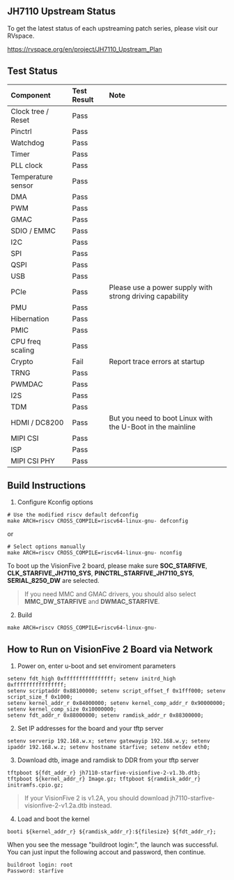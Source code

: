 ## JH7110 Upstream Status ##

To get the latest status of each upstreaming patch series, please visit
our RVspace.

https://rvspace.org/en/project/JH7110_Upstream_Plan

## Test Status ##

| Component | Test Result | Note |
| :---------| :-----------| :----|
| Clock tree / Reset | Pass |  |
| Pinctrl | Pass |  |
| Watchdog | Pass |  |
| Timer | Pass |  |
| PLL clock | Pass |  |
| Temperature sensor | Pass |  |
| DMA | Pass |  |
| PWM | Pass |  |
| GMAC | Pass |  |
| SDIO / EMMC | Pass |  |
| I2C | Pass |  |
| SPI | Pass |  |
| QSPI | Pass |  |
| USB | Pass |  |
| PCIe | Pass | Please use a power supply with strong driving capability |
| PMU | Pass |  |
| Hibernation | Pass |  |
| PMIC | Pass |  |
| CPU freq scaling | Pass |  |
| Crypto | Fail | Report trace errors at startup |
| TRNG | Pass |  |
| PWMDAC | Pass |  |
| I2S | Pass |  |
| TDM | Pass |  |
| HDMI / DC8200 | Pass | But you need to boot Linux with the U-Boot in the mainline |
| MIPI CSI | Pass |  |
| ISP | Pass |  |
| MIPI CSI PHY | Pass |  |

## Build Instructions ##

1. Configure Kconfig options

```shell
# Use the modified riscv default defconfig
make ARCH=riscv CROSS_COMPILE=riscv64-linux-gnu- defconfig
```

or

```shell
# Select options manually
make ARCH=riscv CROSS_COMPILE=riscv64-linux-gnu- nconfig
```

To boot up the VisionFive 2 board, please make sure **SOC_STARFIVE**, 
**CLK_STARFIVE_JH7110_SYS**, **PINCTRL_STARFIVE_JH7110_SYS**, 
**SERIAL_8250_DW** are selected.
> If you need MMC and GMAC drivers, you should also select
**MMC_DW_STARFIVE** and **DWMAC_STARFIVE**.

2. Build
```shell
make ARCH=riscv CROSS_COMPILE=riscv64-linux-gnu-
```

## How to Run on VisionFive 2 Board via Network ##

1. Power on, enter u-boot and set enviroment parameters
```
setenv fdt_high 0xffffffffffffffff; setenv initrd_high 0xffffffffffffffff;
setenv scriptaddr 0x88100000; setenv script_offset_f 0x1fff000; setenv script_size_f 0x1000;
setenv kernel_addr_r 0x84000000; setenv kernel_comp_addr_r 0x90000000; setenv kernel_comp_size 0x10000000;
setenv fdt_addr_r 0x88000000; setenv ramdisk_addr_r 0x88300000;
```
2. Set IP addresses for the board and your tftp server
```
setenv serverip 192.168.w.x; setenv gatewayip 192.168.w.y; setenv ipaddr 192.168.w.z; setenv hostname starfive; setenv netdev eth0;
```
3. Download dtb, image and ramdisk to DDR from your tftp server
```
tftpboot ${fdt_addr_r} jh7110-starfive-visionfive-2-v1.3b.dtb; tftpboot ${kernel_addr_r} Image.gz; tftpboot ${ramdisk_addr_r} initramfs.cpio.gz;
```
> If your VisionFive 2 is v1.2A, you should download jh7110-starfive-visionfive-2-v1.2a.dtb instead.
4. Load and boot the kernel
```
booti ${kernel_addr_r} ${ramdisk_addr_r}:${filesize} ${fdt_addr_r};
```
When you see the message "buildroot login:", the launch was successful.
You can just input the following accout and password, then continue.
```
buildroot login: root
Password: starfive
```
